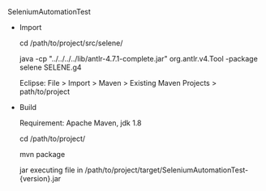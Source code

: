 SeleniumAutomationTest

- Import

	cd /path/to/project/src/selene/
	
	java -cp "../../../../lib/antlr-4.7.1-complete.jar"  org.antlr.v4.Tool -package selene SELENE.g4
	
	Eclipse: File > Import > Maven > Existing Maven Projects > path/to/project

- Build

	 Requirement: Apache Maven, jdk 1.8
	 
	cd /path/to/project/
	
	mvn package
	
	jar executing file in /path/to/project/target/SeleniumAutomationTest-{version}.jar
